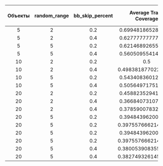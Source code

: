| Объекты | random_range | bb_skip_percent | Average Track Coverage | ID Switch Count | Mismatch Ratio |
|:-------:|:------------:|:---------------:|:------------:|:---------------:|:--------------:|
| 5 | 2 | 0.2 | 0.6994818652849741 | 96 | 0.5962732919254659 |
| 5 | 2 | 0.4 | 0.6277777777777778 | 112 | 1.0275229357798166 |
| 5 | 5 | 0.2 | 0.6214689265536724 | 94 | 0.6962962962962963 |
| 5 | 5 | 0.4 | 0.5605095541401274 | 83 | 0.9021739130434783 |
| 10 | 2 | 0.2 | 0.5 | 177 | 0.6704545454545454 |
| 10 | 2 | 0.4 | 0.49838187702265374 | 217 | 1.1185567010309279 |
| 10 | 5 | 0.2 | 0.5434083601286174 | 185 | 0.7283464566929134 |
| 10 | 5 | 0.4 | 0.5056497175141242 | 261 | 1.2488038277511961 |
| 20 | 2 | 0.2 | 0.4588235294117647 | 498 | 0.7968 |
| 20 | 2 | 0.4 | 0.3668407310704961 | 592 | 1.3243847874720358 |
| 20 | 2 | 0.4 | 0.3785900783289817 | 592 | 1.3243847874720358 |
| 20 | 5 | 0.2 | 0.3948439620081411 | 495 | 0.8549222797927462 |
| 20 | 5 | 0.2 | 0.39755766621438265 | 495 | 0.8549222797927462 |
| 20 | 5 | 0.2 | 0.3948439620081411 | 495 | 0.8549222797927462 |
| 20 | 5 | 0.2 | 0.39755766621438265 | 495 | 0.8549222797927462 |
| 20 | 5 | 0.4 | 0.38005390835579517 | 563 | 1.2346491228070176 |
| 20 | 5 | 0.4 | 0.38274932614555257 | 563 | 1.2346491228070176 |
